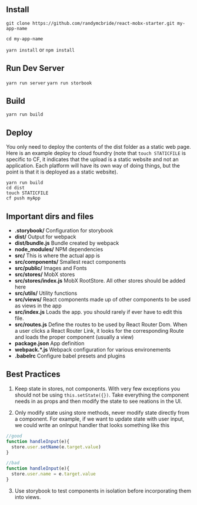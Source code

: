 ## Install
`git clone https://github.com/randymcbride/react-mobx-starter.git my-app-name`

`cd my-app-name`

`yarn install` or `npm install`

## Run Dev Server
`yarn run server`
`yarn run storbook`

## Build
`yarn run build`

## Deploy
You only need to deploy the contents of the dist folder as a static web page. Here is an example deploy to cloud foundry (note that `touch STATICFILE` is specific to CF, it indicates that the upload is a static website and not an application. Each platform will have its own way of doing things, but the point is that it is deployed as a static website).
```
yarn run build
cd dist
touch STATICFILE
cf push myApp
```

## Important dirs and files
* __.storybook/__ Configuration for storybook
* __dist/__ Output for webpack
* __dist/bundle.js__ Bundle created by webpack
* __node_modules/__ NPM dependencies
* __src/__ This is where the actual app is
* __src/components/__ Smallest react components
* __src/public/__ Images and Fonts
* __src/stores/__ MobX stores
* __src/stores/index.js__ MobX RootStore. All other stores should be added here
* __src/utils/__ Utility functions
* __src/views/__ React components made up of other components to be used as views in the app
* __src/index.js__ Loads the app. you should rarely if ever have to edit this file.
* __src/routes.js__ Define the routes to be used by React Router Dom. When a user clicks a React Router Link, it looks for the corresponding Route and loads the proper component (usually a view)
* __package.json__ App definition
* __webpack.*.js__ Webpack configuration for various environements
* __.babelrc__ Configure babel presets and plugins

## Best Practices
1. Keep state in stores, not components. With very few exceptions you should not be using `this.setState({})`. Take everything the component needs in as props and then modify the state to see reations in the UI.

2. Only modify state using store methods, never modify state directly from a component. For example, if we want to update state with user input, we could write an onInput handler that looks something like this
```javascript
//good
function handleInput(e){
  store.user.setName(e.target.value)
}

//bad
function handleInput(e){
  store.user.name = e.target.value
}
  ```
  
  3. Use storybook to test components in isolation before incorporating them into views.

